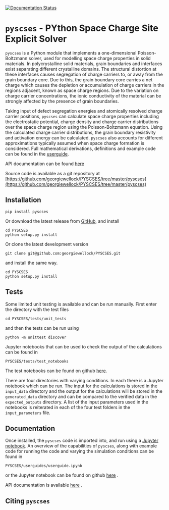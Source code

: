 [![Documentation Status](https://readthedocs.org/projects/gwpb/badge/?version=latest)](https://gwpb.readthedocs.io/en/latest/?badge=latest)

# `pyscses` - PYthon Space Charge Site Explicit Solver

`pyscses` is a Python module that implements a one-dimensional Poisson-Boltzmann solver, used for modelling space charge properties in solid materials. 
In polycrystalline solid materials, grain boundaries and interfaces exist separating different crystalline domains. The structural distortion at these interfaces causes segregation of charge carriers to, or away from the grain boundary core. Due to this, the grain boundary core carries a net charge which causes the depletion or accumulation of charge carriers in the regions adjacent, known as space charge regions. Due to the variation on charge carrier concentrations, the ionic conductivity of the material can be strongly affected by the presence of grain boundaries.

Taking input of defect segregation energies and atomically resolved charge carrier positions, `pyscses` can calculate space charge properties including the electrostatic potential, charge density and charge carrier distributions over the space charge region using the Poisson-Boltzmann equation. Using the calculated charge carrier distributions, the grain boundary resistivity and activation energy can be calculated. `pyscses` also accounts for different approximations typically assumed when space charge formation is considered. Full mathematical derivations, definitions and example code can be found in the [userguide](https://github.com/georgiewellock/PYSCSES/blob/master/userguides/notebooks/userguide.ipynb).

API documentation can be found [here](https://gwpb.readthedocs.io/en/latest/)

Source code is available as a git repository at [https://github.com/georgiewellock/PYSCSES/tree/master/pyscses](https://github.com/georgiewellock/PYSCSES/tree/master/pyscses)
  
## Installation

```
pip install pyscses
```

Or download the latest release from [GitHub](https://github.com/georgiewellock/PYSCSES/releases), and install
```
cd PYSCSES
python setup.py install
```

Or clone the latest development version
```
git clone git@github.com:georgiewellock/PYSCSES.git
```
and install the same way.
```
cd PYSCSES
python setup.py install 
```
## Tests

Some limited unit testing is available and can be run manually. First enter the directory with the test files
```
cd PYSCSES/tests/unit_tests
```
and then the tests can be run using
```
python -m unittest discover
```

Jupyter notebooks that can be used to check the output of the calculations can be found in
```
PYSCSES/tests/test_notebooks
```
The test notebooks can be found on github [here](https://github.com/georgiewellock/PYSCSES/tree/master/tests/test_notebooks).

There are four directories with varying conditions. In each there is a Jupyter notebook which can be run. The input for the calculations is stored in the `input_data` directory and the output for the calculations will be stored in the `generated_data` directory and can be compared to the verified data in the `expected_outputs` directory. A list of the input parameters used in the notebooks is reiterated in each of the four test folders in the `input_parameters` file. 

## Documentation
Once installed, the `pyscses` code is imported into, and run using a [Jupyter notebook](http://jupyter-notebook.readthedocs.io/en/latest/#).
An overview of the capabilities of `pyscses`, along with example code for running the code and varying the simulation conditions can be found in
```
PYSCSES/userguides/userguide.ipynb
```
or the Jupyter notebook can be found on github [here](https://github.com/georgiewellock/PYSCSES/blob/master/userguides/notebooks/userguide.ipynb) .

API documentation is available [here](https://gwpb.readthedocs.io/en/latest/) .
## Citing `pyscses`
